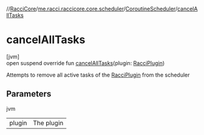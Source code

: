 //[RacciCore](../../../index.md)/[me.racci.raccicore.core.scheduler](../index.md)/[CoroutineScheduler](index.md)/[cancelAllTasks](cancel-all-tasks.md)

# cancelAllTasks

[jvm]\
open suspend override fun [cancelAllTasks](cancel-all-tasks.md)(plugin: [RacciPlugin](../../me.racci.raccicore.api.plugin/-racci-plugin/index.md))

Attempts to remove all active tasks of the [RacciPlugin](../../me.racci.raccicore.api.plugin/-racci-plugin/index.md) from the scheduler

## Parameters

jvm

| | |
|---|---|
| plugin | The plugin |
